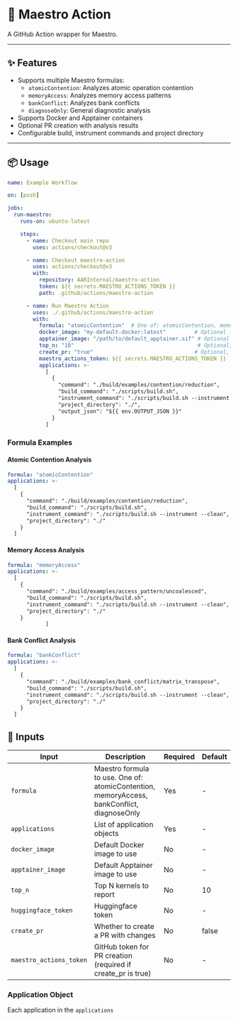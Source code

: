 <!--
MIT License

Copyright (c) 2025 Advanced Micro Devices, Inc. All Rights Reserved.

Permission is hereby granted, free of charge, to any person obtaining a copy
of this software and associated documentation files (the "Software"), to deal
in the Software without restriction, including without limitation the rights
to use, copy, modify, merge, publish, distribute, sublicense, and/or sell
copies of the Software, and to permit persons to whom the Software is
furnished to do so, subject to the following conditions:

The above copyright notice and this permission notice shall be included in all
copies or substantial portions of the Software.

THE SOFTWARE IS PROVIDED "AS IS", WITHOUT WARRANTY OF ANY KIND, EXPRESS OR
IMPLIED, INCLUDING BUT NOT LIMITED TO THE WARRANTIES OF MERCHANTABILITY,
FITNESS FOR A PARTICULAR PURPOSE AND NONINFRINGEMENT. IN NO EVENT SHALL THE
AUTHORS OR COPYRIGHT HOLDERS BE LIABLE FOR ANY CLAIM, DAMAGES OR OTHER
LIABILITY, WHETHER IN AN ACTION OF CONTRACT, TORT OR OTHERWISE, ARISING FROM,
OUT OF OR IN CONNECTION WITH THE SOFTWARE OR THE USE OR OTHER DEALINGS IN THE
SOFTWARE.
-->

# 🎼 Maestro Action

A GitHub Action wrapper for Maestro.

---

## ✨ Features

- Supports multiple Maestro formulas:
  - `atomicContention`: Analyzes atomic operation contention
  - `memoryAccess`: Analyzes memory access patterns
  - `bankConflict`: Analyzes bank conflicts
  - `diagnoseOnly`: General diagnostic analysis
- Supports Docker and Apptainer containers
- Optional PR creation with analysis results
- Configurable build, instrument commands and project directory

---

## 📦 Usage

```yaml
name: Example Workflow

on: [push]

jobs:
  run-maestro:
    runs-on: ubuntu-latest

    steps:
      - name: Checkout main repo
        uses: actions/checkout@v3

      - name: Checkout maestro-action
        uses: actions/checkout@v3
        with:
          repository: AARInternal/maestro-action
          token: ${{ secrets.MAESTRO_ACTIONS_TOKEN }}
          path: .github/actions/maestro-action

      - name: Run Maestro Action
        uses: ./.github/actions/maestro-action
        with:
          formula: "atomicContention"  # One of: atomicContention, memoryAccess, bankConflict, diagnoseOnly
          docker_image: "my-default-docker:latest"         # Optional if using Docker
          apptainer_image: "/path/to/default_apptainer.sif" # Optional if using Apptainer
          top_n: "10"                                       # Optional, defaults to 10
          create_pr: "true"                                # Optional, creates PR with changes
          maestro_actions_token: ${{ secrets.MAESTRO_ACTIONS_TOKEN }}  # Required if create_pr is true
          applications: >-
            [
              { 
                "command": "./build/examples/contention/reduction",
                "build_command": "./scripts/build.sh",
                "instrument_command": "./scripts/build.sh --instrument --clean",
                "project_directory": "./",
                "output_json": "${{ env.OUTPUT_JSON }}"
              }
            ]
```

### Formula Examples

#### Atomic Contention Analysis
```yaml
formula: "atomicContention"
applications: >-
  [
    {
      "command": "./build/examples/contention/reduction",
      "build_command": "./scripts/build.sh",
      "instrument_command": "./scripts/build.sh --instrument --clean",
      "project_directory": "./"
    }
  ]
```

#### Memory Access Analysis
```yaml
formula: "memoryAccess"
applications: >-
  [
    {
      "command": "./build/examples/access_pattern/uncoalesced",
      "build_command": "./scripts/build.sh",
      "instrument_command": "./scripts/build.sh --instrument --clean",
      "project_directory": "./"
    }
            ]
```

#### Bank Conflict Analysis
```yaml
formula: "bankConflict"
applications: >-
  [
    {
      "command": "./build/examples/bank_conflict/matrix_transpose",
      "build_command": "./scripts/build.sh",
      "instrument_command": "./scripts/build.sh --instrument --clean",
      "project_directory": "./"
    }
  ]
```

## 🔧 Inputs

| Input | Description | Required | Default |
|-------|-------------|----------|---------|
| `formula` | Maestro formula to use. One of: atomicContention, memoryAccess, bankConflict, diagnoseOnly | Yes | - |
| `applications` | List of application objects | Yes | - |
| `docker_image` | Default Docker image to use | No | - |
| `apptainer_image` | Default Apptainer image to use | No | - |
| `top_n` | Top N kernels to report | No | 10 |
| `huggingface_token` | Huggingface token | No | - |
| `create_pr` | Whether to create a PR with changes | No | false |
| `maestro_actions_token` | GitHub token for PR creation (required if create_pr is true) | No | - |

### Application Object

Each application in the `applications`